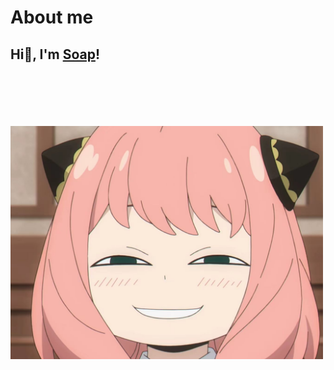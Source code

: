 # About me

## Hi👋, I'm [Soap](https://soapie.life)! 

<br/>
<br/>
<br/>
<br/>
<br/>
<img src="/aniya.jpg" width="500px"/>
<gitalk/>
